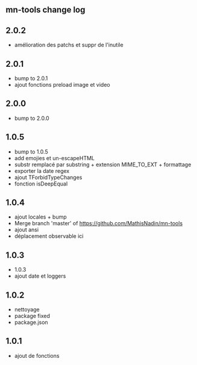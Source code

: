 ## mn-tools change log

## 2.0.2

- amélioration des patchs et suppr de l'inutile

## 2.0.1

- bump to 2.0.1
- ajout fonctions preload image et video

## 2.0.0

- bump to 2.0.0

## 1.0.5

- bump to 1.0.5
- add emojies et un-escapeHTML
- substr remplacé par substring + extension MIME_TO_EXT + formattage
- exporter la date regex
- ajout TForbidTypeChanges
- fonction isDeepEqual

## 1.0.4

- ajout locales + bump
- Merge branch 'master' of https://github.com/MathisNadin/mn-tools
- ajout ansi
- déplacement  observable ici

## 1.0.3

- 1.0.3
- ajout date et loggers

## 1.0.2

- nettoyage
- package fixed
- package.json

## 1.0.1

- ajout de fonctions

